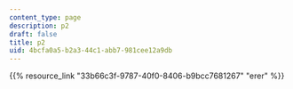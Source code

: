 ```yaml
---
content_type: page
description: p2
draft: false
title: p2
uid: 4bcfa0a5-b2a3-44c1-abb7-981cee12a9db
---
```

{{% resource_link "33b66c3f-9787-40f0-8406-b9bcc7681267" "erer" %}}